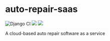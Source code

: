 # auto-repair-saas

![Django CI](https://github.com/wangonya/auto-repair-saas/workflows/Django%20CI/badge.svg)
<a href="https://codeclimate.com/github/wangonya/auto-repair-saas/maintainability"><img src="https://api.codeclimate.com/v1/badges/a49ef56b072d01dc4c30/maintainability" /></a>
<a href="https://codeclimate.com/github/wangonya/auto-repair-saas/test_coverage"><img src="https://api.codeclimate.com/v1/badges/a49ef56b072d01dc4c30/test_coverage" /></a>

A cloud-based auto repair software as a service
